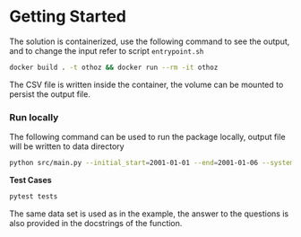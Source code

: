 # Getting Started
The solution is containerized, use the following command to see the output, and to change the 
input refer to script `entrypoint.sh`
```sh
docker build . -t othoz && docker run --rm -it othoz
```
The CSV file is written inside the container, the volume can be mounted to persist the output file.

### Run locally
The following command can be used to run the package locally, output file will be written to data directory

```sh
python src/main.py --initial_start=2001-01-01 --end=2001-01-06 --system_time=2001-01-07 --sliding_steps=4 --sliding_delta=1
```
**Test Cases**
```sh
pytest tests
```

The same data set is used as in the example, the answer to the questions is also provided in the docstrings of the function.